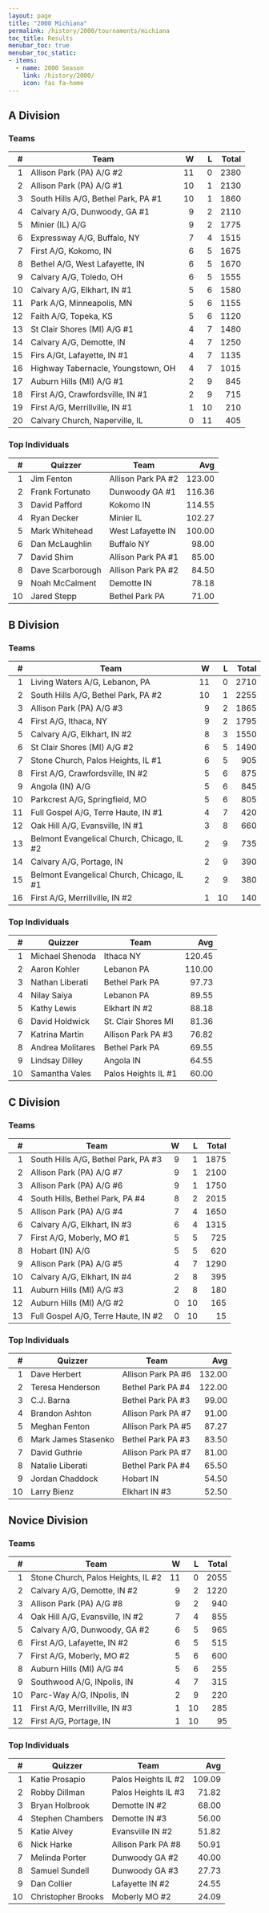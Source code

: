 ```yaml
---
layout: page
title: "2000 Michiana"
permalink: /history/2000/tournaments/michiana
toc_title: Results
menubar_toc: true
menubar_toc_static:
- items:
  - name: 2000 Season
    link: /history/2000/
    icon: fas fa-home
---
```


## A Division

### Teams

|    # | Team                                |    W |    L | Total |
| ---: | ----------------------------------- | ---: | ---: | ----: |
|    1 | Allison Park (PA) A/G #2            |   11 |    0 |  2380 |
|    2 | Allison Park (PA) A/G #1            |   10 |    1 |  2130 |
|    3 | South Hills A/G, Bethel Park, PA #1 |   10 |    1 |  1860 |
|    4 | Calvary A/G, Dunwoody, GA #1        |    9 |    2 |  2110 |
|    5 | Minier (IL) A/G                     |    9 |    2 |  1775 |
|    6 | Expressway A/G, Buffalo, NY         |    7 |    4 |  1515 |
|    7 | First A/G, Kokomo, IN               |    6 |    5 |  1675 |
|    8 | Bethel A/G, West Lafayette, IN      |    6 |    5 |  1670 |
|    9 | Calvary A/G, Toledo, OH             |    6 |    5 |  1555 |
|   10 | Calvary A/G, Elkhart, IN #1         |    5 |    6 |  1580 |
|   11 | Park A/G, Minneapolis, MN           |    5 |    6 |  1155 |
|   12 | Faith A/G, Topeka, KS               |    5 |    6 |  1120 |
|   13 | St Clair Shores (MI) A/G #1         |    4 |    7 |  1480 |
|   14 | Calvary A/G, Demotte, IN            |    4 |    7 |  1250 |
|   15 | Firs A/Gt, Lafayette, IN #1         |    4 |    7 |  1135 |
|   16 | Highway Tabernacle, Youngstown, OH  |    4 |    7 |  1015 |
|   17 | Auburn Hills (MI) A/G #1            |    2 |    9 |   845 |
|   18 | First A/G, Crawfordsville, IN #1    |    2 |    9 |   715 |
|   19 | First A/G, Merrillville, IN #1      |    1 |   10 |   210 |
|   20 | Calvary Church, Naperville, IL      |    0 |   11 |   405 |

### Top Individuals

|    # | Quizzer          | Team               |    Avg |
| ---: | ---------------- | ------------------ | -----: |
|    1 | Jim Fenton       | Allison Park PA #2 | 123.00 |
|    2 | Frank Fortunato  | Dunwoody GA #1     | 116.36 |
|    3 | David Pafford    | Kokomo IN          | 114.55 |
|    4 | Ryan Decker      | Minier IL          | 102.27 |
|    5 | Mark Whitehead   | West Lafayette IN  | 100.00 |
|    6 | Dan McLaughlin   | Buffalo NY         |  98.00 |
|    7 | David Shim       | Allison Park PA #1 |  85.00 |
|    8 | Dave Scarborough | Allison Park PA #2 |  84.50 |
|    9 | Noah McCalment   | Demotte IN         |  78.18 |
|   10 | Jared Stepp      | Bethel Park PA     |  71.00 |

## B Division

### Teams

|    # | Team                                       |    W |    L | Total |
| ---: | ------------------------------------------ | ---: | ---: | ----: |
|    1 | Living Waters A/G, Lebanon, PA             |   11 |    0 |  2710 |
|    2 | South Hills A/G, Bethel Park, PA #2        |   10 |    1 |  2255 |
|    3 | Allison Park (PA) A/G #3                   |    9 |    2 |  1865 |
|    4 | First A/G, Ithaca, NY                      |    9 |    2 |  1795 |
|    5 | Calvary A/G, Elkhart, IN #2                |    8 |    3 |  1550 |
|    6 | St Clair Shores (MI) A/G #2                |    6 |    5 |  1490 |
|    7 | Stone Church, Palos Heights, IL #1         |    6 |    5 |   905 |
|    8 | First A/G, Crawfordsville, IN #2           |    5 |    6 |   875 |
|    9 | Angola (IN) A/G                            |    5 |    6 |   845 |
|   10 | Parkcrest A/G, Springfield, MO             |    5 |    6 |   805 |
|   11 | Full Gospel A/G, Terre Haute, IN #1        |    4 |    7 |   420 |
|   12 | Oak Hill A/G, Evansville, IN #1            |    3 |    8 |   660 |
|   13 | Belmont Evangelical Church, Chicago, IL #2 |    2 |    9 |   735 |
|   14 | Calvary A/G, Portage, IN                   |    2 |    9 |   390 |
|   15 | Belmont Evangelical Church, Chicago, IL #1 |    2 |    9 |   380 |
|   16 | First A/G, Merrillville, IN #2             |    1 |   10 |   140 |

### Top Individuals

|    # | Quizzer          | Team                |    Avg |
| ---: | ---------------- | ------------------- | -----: |
|    1 | Michael Shenoda  | Ithaca NY           | 120.45 |
|    2 | Aaron Kohler     | Lebanon PA          | 110.00 |
|    3 | Nathan Liberati  | Bethel Park PA      |  97.73 |
|    4 | Nilay Saiya      | Lebanon PA          |  89.55 |
|    5 | Kathy Lewis      | Elkhart IN #2       |  88.18 |
|    6 | David Holdwick   | St. Clair Shores MI |  81.36 |
|    7 | Katrina Martin   | Allison Park PA #3  |  76.82 |
|    8 | Andrea Molitares | Bethel Park PA      |  69.55 |
|    9 | Lindsay Dilley   | Angola IN           |  64.55 |
|   10 | Samantha Vales   | Palos Heights IL #1 |  60.00 |

## C Division

### Teams

|    # | Team                                |    W |    L | Total |
| ---: | ----------------------------------- | ---: | ---: | ----: |
|    1 | South Hills A/G, Bethel Park, PA #3 |    9 |    1 |  1875 |
|    2 | Allison Park (PA) A/G #7            |    9 |    1 |  2100 |
|    3 | Allison Park (PA) A/G #6            |    9 |    1 |  1750 |
|    4 | South Hills, Bethel Park, PA #4     |    8 |    2 |  2015 |
|    5 | Allison Park (PA) A/G #4            |    7 |    4 |  1650 |
|    6 | Calvary A/G, Elkhart, IN #3         |    6 |    4 |  1315 |
|    7 | First A/G, Moberly, MO #1           |    5 |    5 |   725 |
|    8 | Hobart (IN) A/G                     |    5 |    5 |   620 |
|    9 | Allison Park (PA) A/G #5            |    4 |    7 |  1290 |
|   10 | Calvary A/G, Elkhart, IN #4         |    2 |    8 |   395 |
|   11 | Auburn Hills (MI) A/G #3            |    2 |    8 |   180 |
|   12 | Auburn Hills (MI) A/G #2            |    0 |   10 |   165 |
|   13 | Full Gospel A/G, Terre Haute, IN #2 |    0 |   10 |    15 |

### Top Individuals

|    # | Quizzer             | Team               |    Avg |
| ---: | ------------------- | ------------------ | -----: |
|    1 | Dave Herbert        | Allison Park PA #6 | 132.00 |
|    2 | Teresa Henderson    | Bethel Park PA #4  | 122.00 |
|    3 | C.J. Barna          | Bethel Park PA #3  |  99.00 |
|    4 | Brandon Ashton      | Allison Park PA #7 |  91.00 |
|    5 | Meghan Fenton       | Allison Park PA #5 |  87.27 |
|    6 | Mark James Stasenko | Bethel Park PA #3  |  83.50 |
|    7 | David Guthrie       | Allison Park PA #7 |  81.00 |
|    8 | Natalie Liberati    | Bethel Park PA #4  |  65.50 |
|    9 | Jordan Chaddock     | Hobart IN          |  54.50 |
|   10 | Larry Bienz         | Elkhart IN #3      |  52.50 |

## Novice Division

### Teams

|    # | Team                               |    W |    L | Total |
| ---: | ---------------------------------- | ---: | ---: | ----: |
|    1 | Stone Church, Palos Heights, IL #2 |   11 |    0 |  2055 |
|    2 | Calvary A/G, Demotte, IN #2        |    9 |    2 |  1220 |
|    3 | Allison Park (PA) A/G #8           |    9 |    2 |   940 |
|    4 | Oak Hill A/G, Evansville, IN #2    |    7 |    4 |   855 |
|    5 | Calvary A/G, Dunwoody, GA #2       |    6 |    5 |   965 |
|    6 | First A/G, Lafayette, IN #2        |    6 |    5 |   515 |
|    7 | First A/G, Moberly, MO #2          |    5 |    6 |   600 |
|    8 | Auburn Hills (MI) A/G #4           |    5 |    6 |   255 |
|    9 | Southwood A/G, INpolis, IN         |    4 |    7 |   315 |
|   10 | Parc-Way A/G, INpolis, IN          |    2 |    9 |   220 |
|   11 | First A/G, Merrillville, IN #3     |    1 |   10 |   285 |
|   12 | First A/G, Portage, IN             |    1 |   10 |    95 |

### Top Individuals

|    # | Quizzer            | Team                |    Avg |
| ---: | ------------------ | ------------------- | -----: |
|    1 | Katie Prosapio     | Palos Heights IL #2 | 109.09 |
|    2 | Robby Dillman      | Palos Heights IL #3 |  71.82 |
|    3 | Bryan Holbrook     | Demotte IN #2       |  68.00 |
|    4 | Stephen Chambers   | Demotte IN #3       |  56.00 |
|    5 | Katie Alvey        | Evansville IN #2    |  51.82 |
|    6 | Nick Harke         | Allison Park PA #8  |  50.91 |
|    7 | Melinda Porter     | Dunwoody GA #2      |  40.00 |
|    8 | Samuel Sundell     | Dunwoody GA #3      |  27.73 |
|    9 | Dan Collier        | Lafayette IN #2     |  24.55 |
|   10 | Christopher Brooks | Moberly MO #2       |  24.09 |

